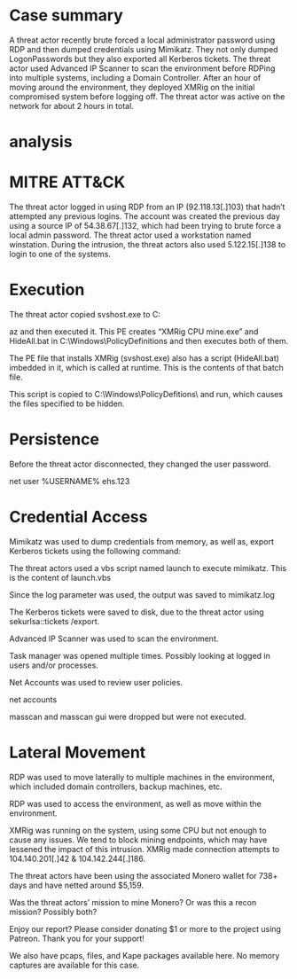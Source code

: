 # Case summary

A threat actor recently brute forced a local administrator password using RDP and then dumped credentials using Mimikatz. They not only dumped LogonPasswords but they also exported all Kerberos tickets. The threat actor used Advanced IP Scanner to scan the environment before RDPing into multiple systems, including a Domain Controller. After an hour of moving around the environment, they deployed XMRig on the initial compromised system before logging off. The threat actor was active on the network for about 2 hours in total.

# analysis

# MITRE ATT&CK

The threat actor logged in using RDP from an IP (92.118.13[.]103) that hadn’t attempted any previous logins. The account was created the previous day using a source IP of 54.38.67[.]132, which had been trying to brute force a local admin password. The threat actor used a workstation named winstation. During the intrusion, the threat actors also used 5.122.15[.]138 to login to one of the systems.

# Execution

The threat actor copied svshost.exe to C:

az and then executed it. This PE creates “XMRig CPU mine.exe” and HideAll.bat in C:\Windows\PolicyDefinitions and then executes both of them.

The PE file that installs XMRig (svshost.exe) also has a script (HideAll.bat) imbedded in it, which is called at runtime. This is the contents of that batch file.


This script is copied to C:\Windows\PolicyDefitions\ and run, which causes the files specified to be hidden.

# Persistence

Before the threat actor disconnected, they changed the user password.

net user %USERNAME% ehs.123

# Credential Access

Mimikatz was used to dump credentials from memory, as well as, export Kerberos tickets using the following command:

The threat actors used a vbs script named launch to execute mimikatz. This is the content of launch.vbs


Since the log parameter was used, the output was saved to mimikatz.log

The Kerberos tickets were saved to disk, due to the threat actor using sekurlsa::tickets /export.

Advanced IP Scanner was used to scan the environment.

Task manager was opened multiple times. Possibly looking at logged in users and/or processes.

Net Accounts was used to review user policies.

net accounts

masscan and masscan gui were dropped but were not executed.

# Lateral Movement

RDP was used to move laterally to multiple machines in the environment, which included domain controllers, backup machines, etc.

RDP was used to access the environment, as well as move within the environment.

XMRig was running on the system, using some CPU but not enough to cause any issues. We tend to block mining endpoints, which may have lessened the impact of this intrusion. XMRig made connection attempts to 104.140.201[.]42 & 104.142.244[.]186.

The threat actors have been using the associated Monero wallet for 738+ days and have netted around $5,159.

Was the threat actors’ mission to mine Monero? Or was this a recon mission? Possibly both?

Enjoy our report? Please consider donating $1 or more to the project using Patreon. Thank you for your support!

We also have pcaps, files, and Kape packages available here. No memory captures are available for this case.
